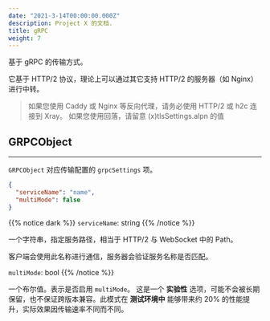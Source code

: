 ```yaml
---
date: "2021-3-14T00:00:00.000Z"
description: Project X 的文档.
title: gRPC
weight: 7
---
```


基于 gRPC 的传输方式。

它基于 HTTP/2 协议，理论上可以通过其它支持 HTTP/2 的服务器（如 Nginx）进行中转。

> 如果您使用 Caddy 或 Nginx 等反向代理，请务必使用 HTTP/2 或 h2c 连接到 Xray。
> 如果您使用回落，请留意 (x)tlsSettings.alpn 的值
## GRPCObject

---

`GRPCObject` 对应传输配置的 `grpcSettings` 项。

```json
{
  "serviceName": "name",
  "multiMode": false
}
```

{{% notice dark %}} `serviceName`: string {{% /notice %}}

一个字符串，指定服务路径，相当于 HTTP/2 与 WebSocket 中的 Path。

客户端会使用此名称进行通信，服务器会验证服务名称是否匹配。

 `multiMode`: bool {{% /notice %}}

一个布尔值。表示是否启用 `multiMode`。
这是一个 **实验性** 选项，可能不会被长期保留，也不保证跨版本兼容。此模式在 **测试环境中** 能够带来约 20% 的性能提升，实际效果因传输速率不同而不同。
